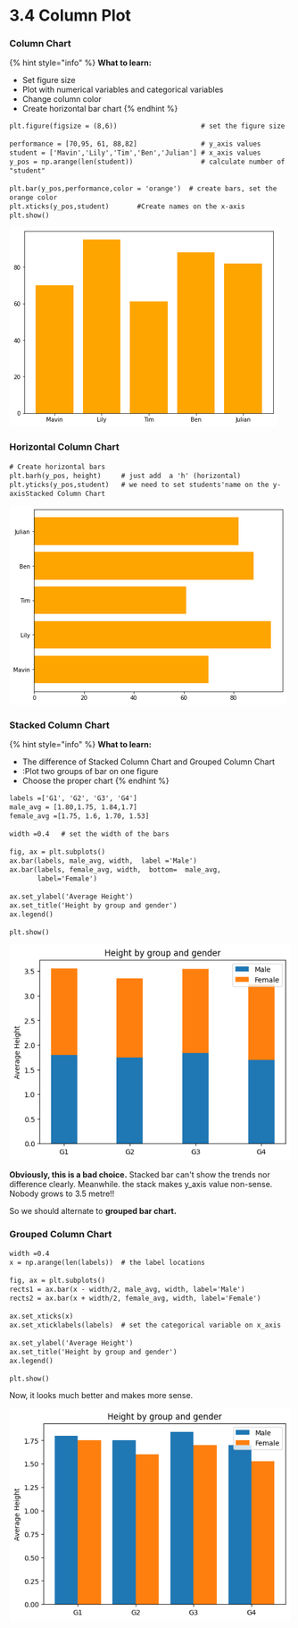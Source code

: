 # 3.4 Column Plot

### Column Chart

{% hint style="info" %}
**What to learn:**

* Set figure size 
* Plot with numerical  variables and categorical variables
* Change column color
* Create horizontal bar chart
{% endhint %}

```text
plt.figure(figsize = (8,6))                     # set the figure size

performance = [70,95, 61, 88,82]                # y_axis values
student = ['Mavin','Lily','Tim','Ben','Julian'] # x_axis values
y_pos = np.arange(len(student))                 # calculate number of "student"

plt.bar(y_pos,performance,color = 'orange')  # create bars, set the orange color 
plt.xticks(y_pos,student)       #Create names on the x-axis
plt.show()
```

![Figure 1.3.1 Column Chart](../.gitbook/assets/download-2%20%281%29.png)

### Horizontal Column Chart

```text
# Create horizontal bars
plt.barh(y_pos, height)     # just add  a 'h' (horizontal)
plt.yticks(y_pos,student)   # we need to set students'name on the y-axisStacked Column Chart
```

![Figure 1.3.2 Horizontal Column Chart](../.gitbook/assets/download.png)

### Stacked Column Chart

{% hint style="info" %}
**What to learn:**

* The difference of Stacked Column Chart and Grouped Column Chart
* :Plot two groups of bar on one figure
* Choose  the proper chart 
{% endhint %}

```text
labels =['G1', 'G2', 'G3', 'G4']
male_avg = [1.80,1.75, 1.84,1.7]
female_avg =[1.75, 1.6, 1.70, 1.53]

width =0.4   # set the width of the bars

fig, ax = plt.subplots()
ax.bar(labels, male_avg, width,  label ='Male')
ax.bar(labels, female_avg, width,  bottom=  male_avg,
       label='Female')
       
ax.set_ylabel('Average Height')
ax.set_title('Height by group and gender')
ax.legend()

plt.show()
```

![Figure 1.3.3  Stacked Column Chart](../.gitbook/assets/download-2.png)

**Obviously, this is a bad choice.** Stacked bar can't show  the trends nor difference clearly. Meanwhile. the stack makes y\_axis value non-sense.  Nobody grows to 3.5 metre!!

So we should alternate to  **grouped bar chart.**

### **Grouped Column Chart**

```text
width =0.4
x = np.arange(len(labels))  # the label locations

fig, ax = plt.subplots()
rects1 = ax.bar(x - width/2, male_avg, width, label='Male')
rects2 = ax.bar(x + width/2, female_avg, width, label='Female')

ax.set_xticks(x)
ax.set_xticklabels(labels)  # set the categorical variable on x_axis
       
ax.set_ylabel('Average Height')
ax.set_title('Height by group and gender')
ax.legend()

plt.show()
```

Now, it looks much better and makes more sense.

![Figure 1.3.4 Grouped Column Chart](../.gitbook/assets/download-3.png)

